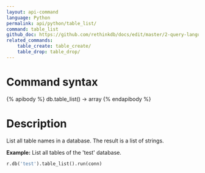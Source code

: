 ```yaml
---
layout: api-command 
language: Python
permalink: api/python/table_list/
command: table_list 
github_doc: https://github.com/rethinkdb/docs/edit/master/2-query-language/api/python/manipulating-tables/table_list.md
related_commands:
    table_create: table_create/
    table_drop: table_drop/
---
```


# Command syntax #

{% apibody %}
db.table_list() &rarr; array
{% endapibody %}

# Description #

List all table names in a database. The result is a list of strings.

__Example:__ List all tables of the 'test' database.

```py
r.db('test').table_list().run(conn)

```
